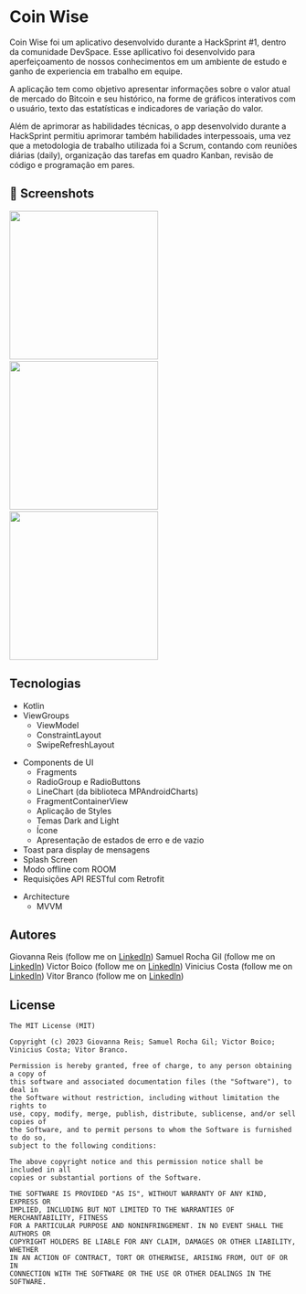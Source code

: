 # Coin Wise
Coin Wise foi um aplicativo desenvolvido durante a HackSprint #1, dentro da comunidade DevSpace. Esse apllicativo foi desenvolvido para aperfeiçoamento de nossos conhecimentos em um ambiente de estudo e ganho de experiencia em trabalho em equipe.

A aplicação tem como objetivo apresentar informações sobre o valor atual de mercado do Bitcoin e seu histórico, na forme de gráficos interativos com o usuário, texto das estatísticas e indicadores de variação do valor.

Além de aprimorar as habilidades técnicas, o app desenvolvido durante a HackSprint permitiu aprimorar também habilidades interpessoais, uma vez que a metodologia de trabalho utilizada foi a Scrum, contando com reuniões diárias (daily), organização das tarefas em quadro Kanban, revisão de código e programação em pares.


## :camera_flash: Screenshots
<!-- You can add more screenshots here if you like -->
<img src="/result/splashScreenLigthMode.png" width="260">&emsp;<img src="/result/graphicLigthModeDetail.png" width="260">&emsp;<img src="/result/graphicDarkMode.png" width="260">

## Tecnologias
* Kotlin
* ViewGroups
    * ViewModel
    * ConstraintLayout
    * SwipeRefreshLayout
- Components de UI
    - Fragments 
    - RadioGroup e RadioButtons
    - LineChart (da biblioteca MPAndroidCharts)
    - FragmentContainerView
    - Aplicação de Styles
    - Temas Dark and Light
    - Ícone
    - Apresentação de estados de erro e de vazio
- Toast para display de mensagens
- Splash Screen
- Modo offline com ROOM
- Requisições API RESTful com Retrofit

* Architecture
   - MVVM


## Autores
Giovanna Reis (follow me on [LinkedIn](https://www.linkedin.com/in/giovanna-reis-3023a5207))
Samuel Rocha Gil (follow me on [LinkedIn](https://www.linkedin.com/in/samuel-dos-santos-gil-a1ab852a/))
Victor Boico (follow me on [LinkedIn](https://www.linkedin.com/in/victor-boico-a13560269/))
Vinicius Costa (follow me on [LinkedIn](https://www.linkedin.com/in/vinicius-costa-aa4627285/))
Vitor Branco (follow me on [LinkedIn](https://br.linkedin.com/in/vitor-xatara-branco))

## License
```
The MIT License (MIT)

Copyright (c) 2023 Giovanna Reis; Samuel Rocha Gil; Victor Boico; Vinicius Costa; Vitor Branco.

Permission is hereby granted, free of charge, to any person obtaining a copy of
this software and associated documentation files (the "Software"), to deal in
the Software without restriction, including without limitation the rights to
use, copy, modify, merge, publish, distribute, sublicense, and/or sell copies of
the Software, and to permit persons to whom the Software is furnished to do so,
subject to the following conditions:

The above copyright notice and this permission notice shall be included in all
copies or substantial portions of the Software.

THE SOFTWARE IS PROVIDED "AS IS", WITHOUT WARRANTY OF ANY KIND, EXPRESS OR
IMPLIED, INCLUDING BUT NOT LIMITED TO THE WARRANTIES OF MERCHANTABILITY, FITNESS
FOR A PARTICULAR PURPOSE AND NONINFRINGEMENT. IN NO EVENT SHALL THE AUTHORS OR
COPYRIGHT HOLDERS BE LIABLE FOR ANY CLAIM, DAMAGES OR OTHER LIABILITY, WHETHER
IN AN ACTION OF CONTRACT, TORT OR OTHERWISE, ARISING FROM, OUT OF OR IN
CONNECTION WITH THE SOFTWARE OR THE USE OR OTHER DEALINGS IN THE SOFTWARE.
```

